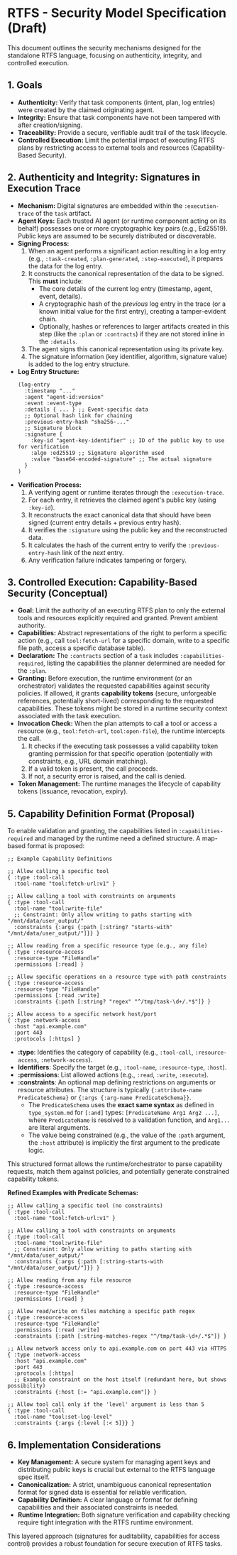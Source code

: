 # RTFS - Security Model Specification (Draft)

This document outlines the security mechanisms designed for the standalone RTFS language, focusing on authenticity, integrity, and controlled execution.

## 1. Goals

*   **Authenticity:** Verify that task components (intent, plan, log entries) were created by the claimed originating agent.
*   **Integrity:** Ensure that task components have not been tampered with after creation/signing.
*   **Traceability:** Provide a secure, verifiable audit trail of the task lifecycle.
*   **Controlled Execution:** Limit the potential impact of executing RTFS plans by restricting access to external tools and resources (Capability-Based Security).

## 2. Authenticity and Integrity: Signatures in Execution Trace

*   **Mechanism:** Digital signatures are embedded within the `:execution-trace` of the `task` artifact.
*   **Agent Keys:** Each trusted AI agent (or runtime component acting on its behalf) possesses one or more cryptographic key pairs (e.g., Ed25519). Public keys are assumed to be securely distributed or discoverable.
*   **Signing Process:**
    1.  When an agent performs a significant action resulting in a log entry (e.g., `:task-created`, `:plan-generated`, `:step-executed`), it prepares the data for the log entry.
    2.  It constructs the canonical representation of the data to be signed. This **must** include:
        *   The core details of the current log entry (timestamp, agent, event, details).
        *   A cryptographic hash of the *previous* log entry in the trace (or a known initial value for the first entry), creating a tamper-evident chain.
        *   Optionally, hashes or references to larger artifacts created in this step (like the `:plan` or `:contracts`) if they are not stored inline in the `:details`.
    3.  The agent signs this canonical representation using its private key.
    4.  The signature information (key identifier, algorithm, signature value) is added to the log entry structure.
*   **Log Entry Structure:**
    ```acl
    (log-entry
      :timestamp "..."
      :agent "agent-id:version"
      :event :event-type
      :details { ... } ;; Event-specific data
      ;; Optional hash link for chaining
      :previous-entry-hash "sha256-..."
      ;; Signature block
      :signature {
        :key-id "agent-key-identifier" ;; ID of the public key to use for verification
        :algo :ed25519 ;; Signature algorithm used
        :value "base64-encoded-signature" ;; The actual signature
      }
    )
    ```
*   **Verification Process:**
    1.  A verifying agent or runtime iterates through the `:execution-trace`.
    2.  For each entry, it retrieves the claimed agent's public key (using `:key-id`).
    3.  It reconstructs the exact canonical data that should have been signed (current entry details + previous entry hash).
    4.  It verifies the `:signature` using the public key and the reconstructed data.
    5.  It calculates the hash of the current entry to verify the `:previous-entry-hash` link of the *next* entry.
    6.  Any verification failure indicates tampering or forgery.

## 3. Controlled Execution: Capability-Based Security (Conceptual)

*   **Goal:** Limit the authority of an executing RTFS plan to only the external tools and resources explicitly required and granted. Prevent ambient authority.
*   **Capabilities:** Abstract representations of the right to perform a specific action (e.g., call `tool:fetch-url` for a specific domain, write to a specific file path, access a specific database table).
*   **Declaration:** The `:contracts` section of a `task` includes `:capabilities-required`, listing the capabilities the planner determined are needed for the `:plan`.
*   **Granting:** Before execution, the runtime environment (or an orchestrator) validates the requested capabilities against security policies. If allowed, it grants **capability tokens** (secure, unforgeable references, potentially short-lived) corresponding to the requested capabilities. These tokens might be stored in a runtime security context associated with the task execution.
*   **Invocation Check:** When the plan attempts to call a tool or access a resource (e.g., `tool:fetch-url`, `tool:open-file`), the runtime intercepts the call.
    1.  It checks if the executing task possesses a valid capability token granting permission for that specific operation (potentially with constraints, e.g., URL domain matching).
    2.  If a valid token is present, the call proceeds.
    3.  If not, a security error is raised, and the call is denied.
*   **Token Management:** The runtime manages the lifecycle of capability tokens (issuance, revocation, expiry).

## 5. Capability Definition Format (Proposal)

To enable validation and granting, the capabilities listed in `:capabilities-required` and managed by the runtime need a defined structure. A map-based format is proposed:

```acl
;; Example Capability Definitions

;; Allow calling a specific tool
{ :type :tool-call
  :tool-name "tool:fetch-url:v1" }

;; Allow calling a tool with constraints on arguments
{ :type :tool-call
  :tool-name "tool:write-file"
  ;; Constraint: Only allow writing to paths starting with "/mnt/data/user_output/"
  :constraints {:args {:path [:string? "starts-with" "/mnt/data/user_output/"]}} }

;; Allow reading from a specific resource type (e.g., any file)
{ :type :resource-access
  :resource-type "FileHandle"
  :permissions [:read] }

;; Allow specific operations on a resource type with path constraints
{ :type :resource-access
  :resource-type "FileHandle"
  :permissions [:read :write]
  :constraints {:path [:string? "regex" "^/tmp/task-\d+/.*$"]} }

;; Allow access to a specific network host/port
{ :type :network-access
  :host "api.example.com"
  :port 443
  :protocols [:https] }
```

*   **:type**: Identifies the category of capability (e.g., `:tool-call`, `:resource-access`, `:network-access`).
*   **Identifiers**: Specify the target (e.g., `:tool-name`, `:resource-type`, `:host`).
*   **:permissions**: List allowed actions (e.g., `:read`, `:write`, `:execute`).
*   **:constraints**: An optional map defining restrictions on arguments or resource attributes. The structure is typically `{:attribute-name PredicateSchema}` or `{:args {:arg-name PredicateSchema}}`.
    *   The `PredicateSchema` uses the **exact same syntax** as defined in `type_system.md` for `[:and]` types: `[PredicateName Arg1 Arg2 ...]`, where `PredicateName` is resolved to a validation function, and `Arg1...` are literal arguments.
    *   The value being constrained (e.g., the value of the `:path` argument, the `:host` attribute) is implicitly the first argument to the predicate logic.

This structured format allows the runtime/orchestrator to parse capability requests, match them against policies, and potentially generate constrained capability tokens.

**Refined Examples with Predicate Schemas:**

```acl
;; Allow calling a specific tool (no constraints)
{ :type :tool-call
  :tool-name "tool:fetch-url:v1" }

;; Allow calling a tool with constraints on arguments
{ :type :tool-call
  :tool-name "tool:write-file"
  ;; Constraint: Only allow writing to paths starting with "/mnt/data/user_output/"
  :constraints {:args {:path [:string-starts-with "/mnt/data/user_output/"]}} }

;; Allow reading from any file resource
{ :type :resource-access
  :resource-type "FileHandle"
  :permissions [:read] }

;; Allow read/write on files matching a specific path regex
{ :type :resource-access
  :resource-type "FileHandle"
  :permissions [:read :write]
  :constraints {:path [:string-matches-regex "^/tmp/task-\d+/.*$"]} }

;; Allow network access only to api.example.com on port 443 via HTTPS
{ :type :network-access
  :host "api.example.com"
  :port 443
  :protocols [:https]
  ;; Example constraint on the host itself (redundant here, but shows possibility)
  :constraints {:host [:= "api.example.com"]} }

;; Allow tool call only if the 'level' argument is less than 5
{ :type :tool-call
  :tool-name "tool:set-log-level"
  :constraints {:args {:level [:< 5]}} }
```

## 6. Implementation Considerations

*   **Key Management:** A secure system for managing agent keys and distributing public keys is crucial but external to the RTFS language spec itself.
*   **Canonicalization:** A strict, unambiguous canonical representation format for signed data is essential for reliable verification.
*   **Capability Definition:** A clear language or format for defining capabilities and their associated constraints is needed.
*   **Runtime Integration:** Both signature verification and capability checking require tight integration with the RTFS runtime environment.

This layered approach (signatures for auditability, capabilities for access control) provides a robust foundation for secure execution of RTFS tasks.
